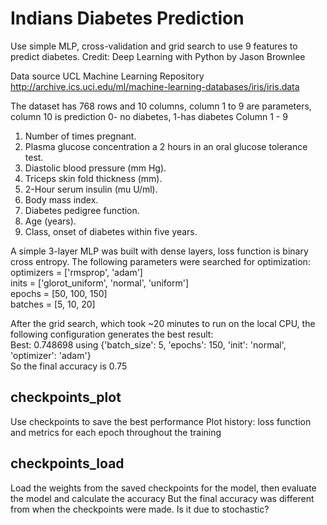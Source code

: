 # Indians Diabetes Prediction

Use simple MLP, cross-validation and grid search to use 9 features to predict diabetes.
Credit: Deep Learning with Python by Jason Brownlee

Data source UCL Machine Learning Repository
http://archive.ics.uci.edu/ml/machine-learning-databases/iris/iris.data

The dataset has 768 rows and 10 columns, column 1 to 9 are parameters, column 10 is prediction 0- no diabetes, 1-has diabetes
Column 1 - 9
1. Number of times pregnant.
2.  Plasma glucose concentration a 2 hours in an oral glucose tolerance test.
3.  Diastolic blood pressure (mm Hg).
4.  Triceps skin fold thickness (mm).
5.  2-Hour serum insulin (mu U/ml).
6.  Body mass index.
7.  Diabetes pedigree function.
8.  Age (years).
9.  Class, onset of diabetes within five years.

A simple 3-layer MLP was built with dense layers, loss function is binary cross entropy.
The following parameters were searched for optimization:   
optimizers = ['rmsprop', 'adam']  
inits = ['glorot_uniform', 'normal', 'uniform']  
epochs = [50, 100, 150]  
batches = [5, 10, 20]  

After the grid search, which took ~20 minutes to run on the local CPU, the following configuration generates the best result:  
Best: 0.748698 using {'batch_size': 5, 'epochs': 150, 'init': 'normal', 'optimizer': 'adam'}  
So the final accuracy is 0.75


## checkpoints_plot
Use checkpoints to save the best performance
Plot history: loss function and metrics for each epoch throughout the training

## checkpoints_load
Load the weights from the saved checkpoints for the model, then evaluate the model and calculate the accuracy
But the final accuracy was different from when the checkpoints were made. Is it due to stochastic?